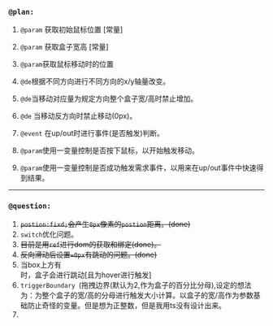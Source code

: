 ### `@plan:`

1. `@param` 获取初始鼠标位置 [常量]
2. `@param` 获取盒子宽高 [常量]
3. `@param`获取鼠标移动时的位置

4. `@de`根据不同方向进行不同方向的x/y轴量改变。
5. `@de`当移动对应量为规定方向整个盒子宽/高时禁止增加。
6. `@de` 当移动反方向时禁止移动(0px)。
7. `@event` 在up/out时进行事件(是否触发)判断。

8. `@param`使用一变量控制是否按下鼠标，以开始触发移动。
9. `@param`使用一变量控制是否成功触发需求事件，以用来在up/out事件中快速得到结果。

---
### `@question:`
1. ~~`postion:fixd;`会产生`8px`像素的`postion`距离。(done)~~
2. `switch`优化问题。
3. ~~目前是用`ref`进行dom的获取和绑定(done)。~~
4. ~~反向滑动后设置`=0px`有跳动的问题。(done)~~
5. 当box上方有<div>时，盒子会进行跳动[且为hover进行触发]
6. `triggerBoundary `(拖拽边界(默认为2,作为盒子的百分比分母),设定的想法为：为整个盒子的宽/高的分母进行触发大小计算。以盒子的宽/高作为参数基础防止奇怪的变量。但是想为正整数，但是我用ts没有设计出来。
7. 